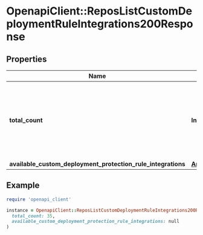 # OpenapiClient::ReposListCustomDeploymentRuleIntegrations200Response

## Properties

| Name | Type | Description | Notes |
| ---- | ---- | ----------- | ----- |
| **total_count** | **Integer** | The total number of custom deployment protection rule integrations available for this environment. | [optional] |
| **available_custom_deployment_protection_rule_integrations** | [**Array&lt;CustomDeploymentRuleApp&gt;**](CustomDeploymentRuleApp.md) |  | [optional] |

## Example

```ruby
require 'openapi_client'

instance = OpenapiClient::ReposListCustomDeploymentRuleIntegrations200Response.new(
  total_count: 35,
  available_custom_deployment_protection_rule_integrations: null
)
```

